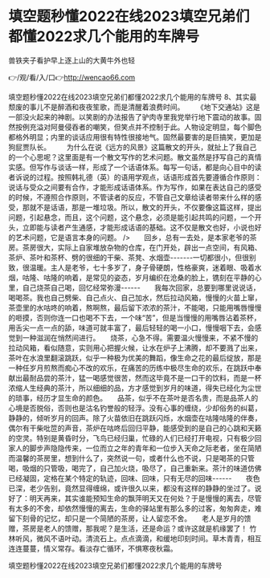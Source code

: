 # 填空题秒懂2022在线2023填空兄弟们都懂2022求几个能用的车牌号
兽铁夹子看护早上逐上山的大黄牛外也轻

👉/观/看/入/口👉http://wencao66.com

填空题秒懂2022在线2023填空兄弟们都懂2022求几个能用的车牌号	8、其实最颓废的事儿不是醉酒和夜夜笙歌，而是清醒着浪费时间。
　　《地下交通站》这是一部没火起来的神剧。以笑剧的办法报告了驴肉寺里我党举行地下震动的故事。固然按例充溢对阿曼侵吞者的嘲笑，但笑点并不控制于此。人物设定明显，每个脚色都格外明显；内里的谈话应用很有特性很接地气。固然最要害的是巨搞笑，更加是狗屁贾队长。
　　为什么在说《远方的风景》这篇散文的开头，就扯上了我自己的一个心思呢？这里面是有一个散文写作的艺术问题。散文虽然是抒写自己的真情实感。但写作与谈话一样，形成了一个话语体系。每写一句话，都是向心目中的读者诉说的过程。按照韩礼德（英）的语用学观点，话语形成首先要遵循合作原则：说话与受众之间要有合作，才能形成话语体系。作为写作，如果在表达自己的感受的时候，不遵照合作原则，不管读者的反应，不管自己文章给读者带来什么样的感受，那就不是话语，那是一堆垃圾。所以，散文的开头，不仅要像这篇这样，提出问题，引起悬念，而且，这个问题，这个悬念，必须是能引起共鸣的问题，一个开头，立即能与读者产生通感，才能形成话语的基础。这不仅是散文也好，小说也好的艺术问题，它是语言本身的问题。
/>　　回乡，总有一去处，是本家老爷的茶房。茶房很大，实际上自家堆放杂物的仓库，在门开处，辟出一点空间，有风箱、茶炉、茶叶和茶杯、劈的很细的干柴、茶凳、水烟壶-------一切都很小，但很别致，很温暖。主人是老爷，七十多岁了，身子骨硬朗，性格豪爽，迷着眼、吸着水烟，咕隆、咕隆的响着，是常见的姿态，岁月编织在沧桑的脸上，镌刻在平静的心里，自己烧茶自己喝，回忆经常弥漫------　　我每次回家，总要到哪里说说话，喝喝茶。我也自己劈柴、自己点火、自己加水，然后拉动风箱，慢慢的火苗上窜，茶壶里的水咕咚的响着，熬啊熬，最后留下浓浓的茶汁，不能喝，只能用嘴唇慢慢的咂摸，否则你连一口也喝不下去，一个味“苦”，但是当慢慢的用嘴唇沾着茶杯，用舌尖一点一点的舔，味道可就丰富了，最后轻轻的喝一小口，慢慢咽下去，会感觉到一种滋润在悄然间进行。　　烧茶，心急不得。需要温火慢慢来，不紧不慢的拉动风箱，看似随意，实则用心把握火候，让水在炉子上沸腾，却不要溅了出来，茶叶在水浪里翻滚跳跃，似乎一种极为优美的舞蹈，像生命之花的最后绽放，那是一种任岁月煎熬而痴心不改的欢乐，在痛苦的历练中极尽生命的欢乐，在跳跃中奉献出最耐品尝的茶汁，猛一喝感觉很苦，然而这毕竟不是一口干的饮料，而是一杯浓缩人生经典的茶汁，所以细细的品，方才感觉到岁月的味道，得失已经化为尘世的琐事，经历才显生命的颜色。　　品茶，似乎不在茶叶是否名贵，而是品茶人的心境是否脱俗，否则也是沽名钓誉般的轻浮。没有心事的缠绕，少却俗务的纠葛，静静的，倾听岁月的回声。除了火苗依旧在跳跃闪烁，水烟壶在咕隆咕隆的伴奏，偶尔有干柴吡笸的声音，茶炉在咕咚后回归平静，能感受到的是自己的心跳和天籁的空灵。特别是黄昏时分，飞鸟已经归巢，忙碌的人们已经打开电视，只有极少回家人的脚步声隐隐传来，一位而立之年的青年和一位步入天命之际老者，坐在简陋而温馨的茶房里，想到什么了，突然说一句，或者什么也不说，只是喝茶的只管喝，吸烟的只管吸，喝完了，自己加火烧，吸尽了，自己重新来。茶汁的味道仿佛已经凝固，定格在某个特定的轨迹，回味、回味，只有无尽的回味------　　夜色已深，老少告别，竟然显得缠绵，或许很久以来，都没有这样的静静的坐过了。说好了：明天再来，其实谁能预知生命的飘萍明天又在何处？于是慢慢的离去，尽管有太多的不舍，却依然慢慢的离去，生命的驿站里有那么多的过客，匆匆奔走，难留下刻骨的记忆，却只是一个简陋的茶房，让人留恋不舍。　　老人是岁月的馈赠，茶房是老人的馈赠，那我呢？是生活，还是命运？或许这就是机缘罢了！
	竹林听风，微风不语叶动。清流石上。点点滴滴，和缓地印刻时间。草木青青，相互连连蔓蔓，情义常存。看淡存亡循环，不惧寒夜秋霜。

填空题秒懂2022在线2023填空兄弟们都懂2022求几个能用的车牌号

